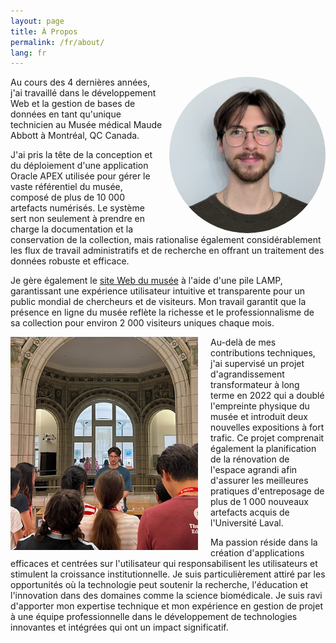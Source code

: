 ```yaml
---
layout: page
title: À Propos
permalink: /fr/about/
lang: fr
---
```

<style>
.wrapper{
    margin: 0 auto;
    max-width: 1000px;
    padding: 10px;
    font-size: 1.1em;
}
section {
    margin-top: 20px;
}
</style>

<img src="/assets/images/headshot.jpg" alt="Headshot" style="float: right; border-radius: 50%; width: 250px; height: 250px; margin-left: 10px; " />

Au cours des 4 dernières années, j'ai travaillé dans le développement Web et la gestion de bases de données en tant qu'unique technicien au Musée médical Maude Abbott à Montréal, QC Canada.

J'ai pris la tête de la conception et du déploiement d'une application Oracle APEX utilisée pour gérer le vaste référentiel du musée, composé de plus de 10 000 artefacts numérisés. Le système sert non seulement à prendre en charge la documentation et la conservation de la collection, mais rationalise également considérablement les flux de travail administratifs et de recherche en offrant un traitement des données robuste et efficace.

Je gère également le [site Web du musée](https://www.mcgill.ca/medicalmuseum/) à l'aide d'une pile LAMP, garantissant une expérience utilisateur intuitive et transparente pour un public mondial de chercheurs et de visiteurs. Mon travail garantit que la présence en ligne du musée reflète la richesse et le professionnalisme de sa collection pour environ 2 000 visiteurs uniques chaque mois.

<img src="/assets/images/museum.jpg" alt="Museum Image" style="float: left; width: 300px; margin-right: 20px;" />

Au-delà de mes contributions techniques, j'ai supervisé un projet d'agrandissement transformateur à long terme en 2022 qui a doublé l'empreinte physique du musée et introduit deux nouvelles expositions à fort trafic. Ce projet comprenait également la planification de la rénovation de l'espace agrandi afin d'assurer les meilleures pratiques d'entreposage de plus de 1 000 nouveaux artefacts acquis de l'Université Laval.

Ma passion réside dans la création d'applications efficaces et centrées sur l'utilisateur qui responsabilisent les utilisateurs et stimulent la croissance institutionnelle. Je suis particulièrement attiré par les opportunités où la technologie peut soutenir la recherche, l'éducation et l'innovation dans des domaines comme la science biomédicale. Je suis ravi d'apporter mon expertise technique et mon expérience en gestion de projet à une équipe professionnelle dans le développement de technologies innovantes et intégrées qui ont un impact significatif.
